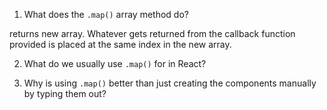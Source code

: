 1. What does the `.map()` array method do?

returns new array.
Whatever gets returned from the callback function provided is placed
at the same index in the new array.

2. What do we usually use `.map()` for in React?



3. Why is using `.map()` better than just creating the components
   manually by typing them out?

